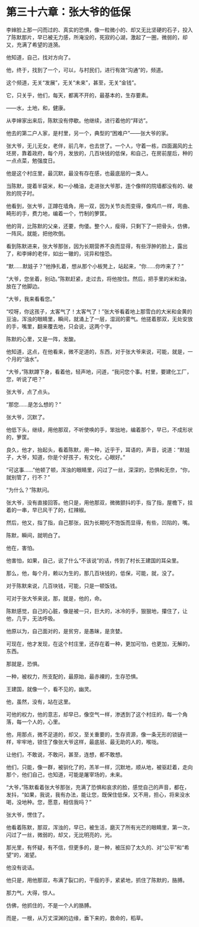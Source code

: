 # 第三十六章：张大爷的低保

李婶脸上那一闪而过的、真实的恐惧，像一粒微小的、却又无比坚硬的石子，投入了陈默那片，早已被无力感，所淹没的，死寂的心湖，激起了一圈，微弱的，却又，充满了希望的涟漪。

他知道，自己，找对方向了。

他，终于，找到了一个，可以，与村民们，进行有效“沟通”的，频道。

这个频道，无关“发展”，无关“未来”，甚至，无关“金钱”。

它，只关乎，他们，每天，都离不开的，最基本的，生存要素。

——水，土地，和，健康。

从李婶家出来后，陈默没有停歇。他继续，进行着他的“拜访”。

他去的第二户人家，是村里，另一个，典型的“困难户”——张大爷的家。

张大爷，无儿无女，老伴，前几年，也去世了。一个人，守着一栋，四面漏风的土坯房，靠着政府，每个月，发放的，几百块钱的低保，和自己，在房前屋后，种的一点点菜，勉强度日。

他是这个村庄里，最沉默，最没有存在感，也最底层的一类人。

当陈默，提着半袋米，和一小桶油，走进张大爷那，连个像样的院墙都没有的、破败的院子时。

他看到，张大爷，正蹲在墙角，用一双，因为关节炎而变得，像鸡爪一样，弯曲、畸形的手，费力地，编着一个，竹制的箩筐。

他的背，比陈默的父亲，还要，佝偻。整个人，瘦得，只剩下了一把骨头，仿佛，一阵风，就能，把他吹倒。

看到陈默进来，张大爷那张，因为长期营养不良而显得，有些浮肿的脸上，露出了，和李婶的老伴，如出一辙的，诧异和惶恐。

“默……默娃子？”他挣扎着，想从那个小板凳上，站起来，“你……你咋来了？”

“大爷，您坐着，别动。”陈默赶紧，走过去，将他按住。然后，把手里的米和油，放在了他脚边。

“大爷，我来看看您。”

“哎呀，你这孩子，太客气了！太客气了！”张大爷看着地上那雪白的大米和金黄的豆油，浑浊的眼睛里，瞬间，就涌上了一层，湿润的雾气。他搓着那双，无处安放的手，嘴里，翻来覆去地，只会说，这两个字。

陈默的心里，又是一阵，发酸。

他知道，这点，在他看来，微不足道的，东西，对于张大爷来说，可能，就是，一个月的“油水”。

“大爷，”陈默蹲下身，看着他，轻声地，问道，“我问您个事。村里，要建化工厂，您，听说了吧？”

张大爷，点了点头。

“那您……是怎么想的？”

张大爷，沉默了。

他低下头，继续，用他那双，不听使唤的手，笨拙地，编着那个，早已，不成形状的，箩筐。

良久，他才，抬起头，看着陈默，用一种，近乎于，耳语的，声音，说道：“默娃子，大爷，知道，你是个好孩子，有文化，心眼好。”

“可这事……”他顿了顿，浑浊的眼睛里，闪过了一丝，深深的，恐惧和无奈，“你，就别管了，行不？”

“为什么？”陈默问。

张大爷，没有直接回答。他只是，用他那双，微微颤抖的手，指了指，屋檐下，挂着的一串，早已风干了的，红辣椒。

然后，他又，指了指，自己那张，因为长期吃不饱饭而显得，有些，凹陷的，嘴。

陈默，瞬间，就明白了。

他在，害怕。

他害怕，如果，自己，说了什么“不该说”的话，传到了村长王建国的耳朵里。

那么，他，每个月，赖以为生的，那几百块钱的，低保，可能，就，没了。

对于陈默来说，几百块钱，可能，只是一顿饭钱。

可对于张大爷来说，那，就是，他的，命。

陈默感觉，自己的心脏，像是被一只，巨大的，冰冷的手，狠狠地，攥住了，让他，几乎，无法呼吸。

他原以为，自己面对的，是贫穷，是愚昧，是贪婪。

可现在，他才发现，在这个村庄里，还存在着一种，更加可怕，也更加，无解的，东西。

那就是，恐惧。

一种，被权力，所支配的，最原始，最赤裸的，生存恐惧。

王建国，就像一个，看不见的，幽灵。

他，虽然，没有，站在这里。

可他的权力，他的意志，却早已，像空气一样，渗透到了这个村庄的，每一个角落，每一个人的，心里。

他，用那点，微不足道的，却又，至关重要的，生存资源，像一条无形的锁链一样，牢牢地，锁住了像张大爷这样，最底层、最无助的人的，喉咙。

让他们，不敢说，不敢问，甚至，连想，都不敢想。

他们，只能，像一群，被驯化了的，羔羊一样，沉默地，顺从地，被驱赶着，走向那个，他们自己，也知道，可能是屠宰场的，未来。

“大爷，”陈默看着张大爷那张，充满了恐惧和哀求的脸，感觉自己的声音，都在，发抖，“如果，我说，我有办法，能让您，既保住低保，又不用，担心，将来没水喝，没地种。您，愿意，相信我吗？”

张大爷，愣住了。

他看着陈默，那双，浑浊的，早已，被生活，磨灭了所有光芒的眼睛里，第一次，闪过了一丝，微弱的，却又，无比明亮的，光。

那光里，有怀疑，有不信，但更多的，是一种，被压抑了太久的、对“公平”和“希望”的，渴望。

他没有说话。

他只是，用他那双，布满了裂口的，干瘦的手，紧紧地，抓住了陈默的，胳膊。

那力气，大得，惊人。

仿佛，他抓住的，不是一个人的胳膊。

而是，一根，从万丈深渊的边缘，垂下来的，救命的，稻草。